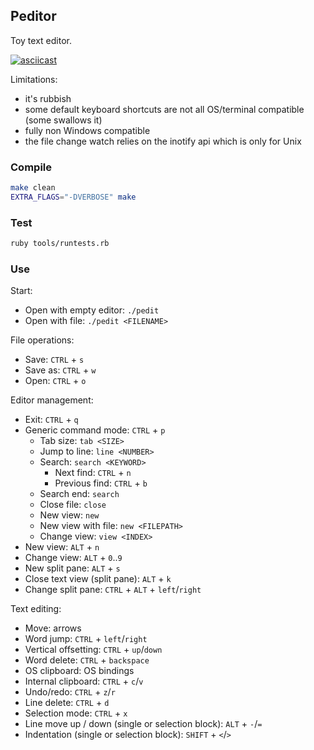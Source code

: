 Peditor
-------

Toy text editor.

[![asciicast](https://asciinema.org/a/Io4jttaRgjHdJnQYFgPdihbnl.svg)](https://asciinema.org/a/Io4jttaRgjHdJnQYFgPdihbnl)

Limitations:
- it's rubbish
- some default keyboard shortcuts are not all OS/terminal compatible (some swallows it)
- fully non Windows compatible
- the file change watch relies on the inotify api which is only for Unix

### Compile

```bash
make clean
EXTRA_FLAGS="-DVERBOSE" make
```

### Test

```bash
ruby tools/runtests.rb
```

### Use

Start:

- Open with empty editor: `./pedit`
- Open with file: `./pedit <FILENAME>`

File operations:

- Save: `CTRL` + `s`
- Save as: `CTRL` + `w`
- Open: `CTRL` + `o`

Editor management:

- Exit: `CTRL` + `q`
- Generic command mode: `CTRL` + `p`
    - Tab size: `tab <SIZE>`
    - Jump to line: `line <NUMBER>`
    - Search: `search <KEYWORD>`
        - Next find: `CTRL` + `n`
        - Previous find: `CTRL` + `b`
    - Search end: `search`
    - Close file: `close`
    - New view: `new`
    - New view with file: `new <FILEPATH>`
    - Change view: `view <INDEX>`
- New view: `ALT` + `n`
- Change view: `ALT` + `0`..`9`
- New split pane: `ALT` + `s`
- Close text view (split pane): `ALT` + `k`
- Change split pane: `CTRL` + `ALT` + `left`/`right`

Text editing:

- Move: arrows
- Word jump: `CTRL` + `left`/`right`
- Vertical offsetting: `CTRL` + `up`/`down`
- Word delete: `CTRL` + `backspace`
- OS clipboard: OS bindings
- Internal clipboard: `CTRL` + `c`/`v`
- Undo/redo: `CTRL` + `z`/`r`
- Line delete: `CTRL` + `d`
- Selection mode: `CTRL` + `x`
- Line move up / down (single or selection block): `ALT` + `-`/`=`
- Indentation (single or selection block): `SHIFT` + `<`/`>`
